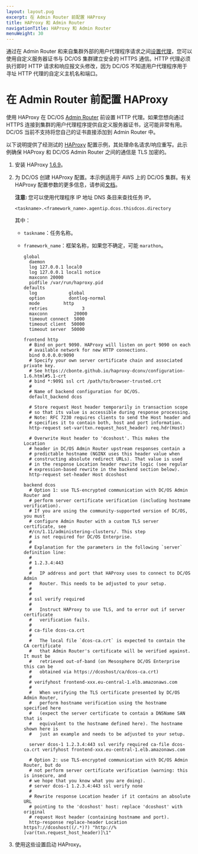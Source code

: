 ```yaml
---
layout: layout.pug
excerpt: 在 Admin Router 前配置 HAProxy
title: HAProxy 和 Admin Router
navigationTitle: HAProxy 和 Admin Router
menuWeight: 30
---
```



通过在 Admin Router 和来自集群外部的用户代理程序请求之间[设置代理](#HAProxy)，您可以使用自定义服务器证书与 DC/OS 集群建立安全的 HTTPS 通信。HTTP 代理必须执行即时 HTTP 请求和响应报文头修改，因为 DC/OS 不知道用户代理程序用于寻址 HTTP 代理的自定义主机名和端口。

# <a name="HAProxy"></a>在 Admin Router 前配置 HAProxy

使用 HAProxy 在 DC/OS [Admin Router](/cn/1.11/overview/architecture/components/#admin-router) 前设置 HTTP 代理。如果您想向通过 HTTPS 连接到集群的用户代理程序提供自定义服务器证书，这可能非常有用。DC/OS 当前不支持将您自己的证书直接添加到 Admin Router 中。

以下说明提供了经测试的 [HAProxy](http://www.haproxy.org/) 配置示例，其处理命名请求/响应重写。此示例确保 HAProxy 和 DC/OS Admin Router 之间的通信是 TLS 加密的。

1. 安装 HAProxy [1.6.9](http://www.haproxy.org/#down)。

1. 为 DC/OS 创建 HAProxy 配置。本示例适用于 AWS 上的 DC/OS 集群。有关 HAProxy 配置参数的更多信息，请参阅[文档](https://cbonte.github.io/haproxy-dconv/configuration-1.6.html#3)。

    <p class="message--note"><strong>注意: </strong>您可以使用代理程序 IP 地址 DNS 条目来查找任务 IP。</p>

      ```
      <taskname>.<framework_name>.agentip.dcos.thisdcos.directory
      ```

    其中：

    * `taskname`：任务名称。
    * `framework_name`：框架名称，如果您不确定，可能 `marathon`。

      ```
      global
        daemon
        log 127.0.0.1 local0
        log 127.0.0.1 local1 notice
        maxconn 20000
        pidfile /var/run/haproxy.pid
      defaults
        log            global
        option         dontlog-normal
        mode		 http
        retries             3
        maxconn          20000
        timeout connect  5000
        timeout client  50000
        timeout server  50000

      frontend http
        # Bind on port 9090. HAProxy will listen on port 9090 on each
        # available network for new HTTP connections.
        bind 0.0.0.0:9090
        # Specify your own server certificate chain and associated private key.
        # See https://cbonte.github.io/haproxy-dconv/configuration-1.6.html#5.1-crt
        # bind *:9091 ssl crt /path/to/browser-trusted.crt
        #
        # Name of backend configuration for DC/OS.
        default_backend dcos

        # Store request Host header temporarily in transaction scope
        # so that its value is accessible during response processing.
        # Note: RFC 7230 requires clients to send the Host header and
        # specifies it to contain both, host and port information.
        http-request set-var(txn.request_host_header) req.hdr(Host)

        # Overwrite Host header to 'dcoshost'. This makes the Location
        # header in DC/OS Admin Router upstream responses contain a
        # predictable hostname (NGINX uses this header value when
        # constructing absolute redirect URLs). That value is used
        # in the response Location header rewrite logic (see regular
        # expression-based rewrite in the backend section below).
        http-request set-header Host dcoshost

      backend dcos
        # Option 1: use TLS-encrypted communication with DC/OS Admin Router and
        # perform server certificate verification (including hostname verification).
        # If you are using the community-supported version of DC/OS, you must
        # configure Admin Router with a custom TLS server certificate, see
        #/cn/1.11/administering-clusters/. This step
        # is not required for DC/OS Enterprise.
        #
        # Explanation for the parameters in the following `server` definition line:
        #
        # 1.2.3.4:443
        #
        #   IP address and port that HAProxy uses to connect to DC/OS Admin
        #   Router. This needs to be adjusted to your setup.
        #   
        #
        # ssl verify required
        #
        #   Instruct HAProxy to use TLS, and to error out if server certificate
        #   verification fails.
        #
        # ca-file dcos-ca.crt
        #
        #   The local file `dcos-ca.crt` is expected to contain the CA certificate
        #   that Admin Router's certificate will be verified against. It must be
        #   retrieved out-of-band (on Mesosphere DC/OS Enterprise this can be
        #   obtained via https://dcoshost/ca/dcos-ca.crt)
        #
        # verifyhost frontend-xxx.eu-central-1.elb.amazonaws.com
        #
        #   When verifying the TLS certificate presented by DC/OS Admin Router,
        #   perform hostname verification using the hostname specified here
        #   (expect the server certificate to contain a DNSName SAN that is
        #   equivalent to the hostname defined here). The hostname shown here is
        #   just an example and needs to be adjusted to your setup.

        server dcos-1 1.2.3.4:443 ssl verify required ca-file dcos-ca.crt verifyhost frontend-xxx.eu-central-1.elb.amazonaws.com

        # Option 2: use TLS-encrypted communication with DC/OS Admin Router, but do
        # not perform server certificate verification (warning: this is insecure, and
        # we hope that you know what you are doing).
        # server dcos-1 1.2.3.4:443 ssl verify none
        #
        # Rewrite response Location header if it contains an absolute URL
        # pointing to the 'dcoshost' host: replace 'dcoshost' with original
        # request Host header (containing hostname and port).
        http-response replace-header Location https?://dcoshost((/.*)?) "http://%[var(txn.request_host_header)]\1"
      ```

1. 使用这些设置启动 HAProxy。
